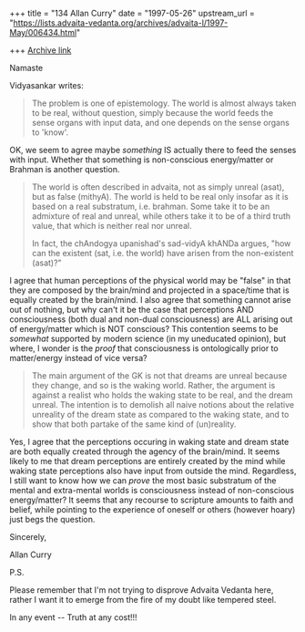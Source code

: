 +++
title = "134 Allan Curry"
date = "1997-05-26"
upstream_url = "https://lists.advaita-vedanta.org/archives/advaita-l/1997-May/006434.html"

+++
[Archive link](https://lists.advaita-vedanta.org/archives/advaita-l/1997-May/006434.html)

Namaste

Vidyasankar writes:

>The problem is one of epistemology. The world is almost always taken to be
>real, without question, simply because the world feeds the sense organs
>with input data, and one depends on the sense organs to 'know'.
>

OK, we seem to agree maybe *something* IS actually there to feed the senses
with input. Whether that something is non-conscious energy/matter or Brahman
is another question.


>The world is often described in advaita, not as simply unreal (asat), but
>as false (mithyA). The world is held to be real only insofar as it is
>based on a real substratum, i.e. brahman. Some take it to be an admixture
>of real and unreal, while others take it to be of a third truth value,
>that which is neither real nor unreal.
>
>In fact, the chAndogya upanishad's sad-vidyA khANDa argues, "how can the
>existent (sat, i.e. the world) have arisen from the non-existent (asat)?"
>

I agree that human perceptions of the physical world may be "false" in that
they are composed by the brain/mind and projected in a space/time that is
equally created by the brain/mind. I also agree that something cannot arise
out of nothing, but why can't it be the case that perceptions AND
consciousness (both dual and non-dual consciousness) are ALL arising out of
energy/matter which is NOT conscious?  This contention seems to be
*somewhat* supported by modern science (in my uneducated opinion), but
where, I wonder is the *proof* that consciousness is ontologically prior to
matter/energy instead of vice versa?

>The main argument of the GK is not that dreams are unreal because they
>change, and so is the waking world. Rather, the argument is against a
>realist who holds the waking state to be real, and the dream unreal. The
>intention is to demolish all naive notions about the relative unreality of
>the dream state as compared to the waking state, and to show that both
>partake of the same kind of (un)reality.
>

Yes, I agree that the perceptions occuring in waking state and dream state
are both equally created through the agency of the brain/mind. It seems
likely to me that dream perceptions are entirely created by the mind while
waking state perceptions also have input from outside the mind. Regardless,
I still want to know how we can *prove* the most basic substratum of the
mental and extra-mental worlds is consciousness instead of non-conscious
energy/matter? It seems that any recourse to scripture amounts to faith and
belief, while pointing to the experience of oneself or others (however
hoary) just begs the question.

Sincerely,

Allan Curry

P.S.

Please remember that I'm not trying to disprove Advaita Vedanta here,
rather I want it to emerge from the fire of my doubt like tempered steel.

In any event -- Truth at any cost!!!

